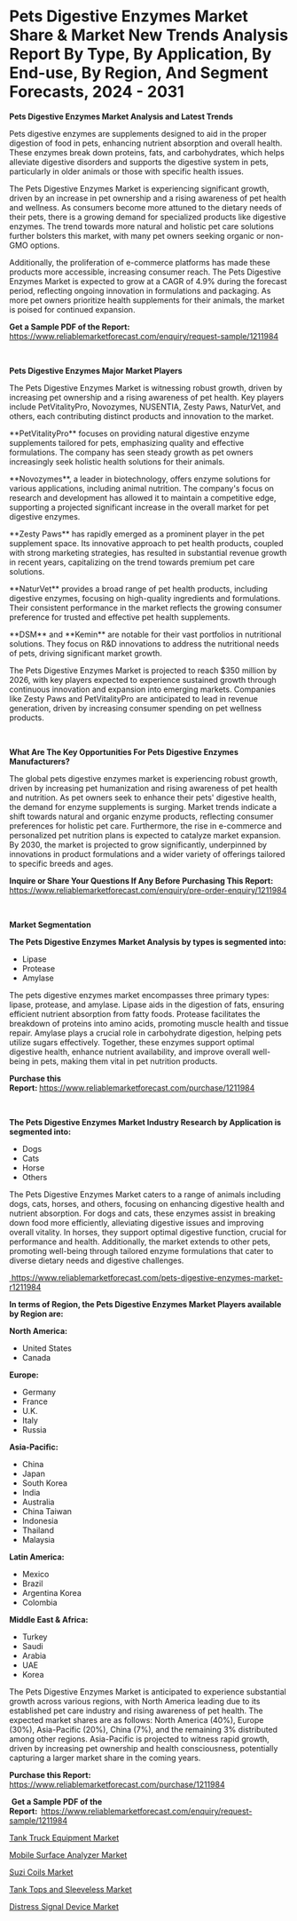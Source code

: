 <p><h1>Pets Digestive Enzymes Market Share & Market New Trends Analysis Report By Type, By Application, By End-use, By Region, And Segment Forecasts, 2024 - 2031</h1></p><p><strong>Pets Digestive Enzymes Market Analysis and Latest Trends</strong></p>
<p><p>Pets digestive enzymes are supplements designed to aid in the proper digestion of food in pets, enhancing nutrient absorption and overall health. These enzymes break down proteins, fats, and carbohydrates, which helps alleviate digestive disorders and supports the digestive system in pets, particularly in older animals or those with specific health issues.</p><p>The Pets Digestive Enzymes Market is experiencing significant growth, driven by an increase in pet ownership and a rising awareness of pet health and wellness. As consumers become more attuned to the dietary needs of their pets, there is a growing demand for specialized products like digestive enzymes. The trend towards more natural and holistic pet care solutions further bolsters this market, with many pet owners seeking organic or non-GMO options.</p><p>Additionally, the proliferation of e-commerce platforms has made these products more accessible, increasing consumer reach. The Pets Digestive Enzymes Market is expected to grow at a CAGR of 4.9% during the forecast period, reflecting ongoing innovation in formulations and packaging. As more pet owners prioritize health supplements for their animals, the market is poised for continued expansion.</p></p>
<p><strong>Get a Sample PDF of the Report:&nbsp;</strong> <a href="https://www.reliablemarketforecast.com/enquiry/request-sample/1211984?utm_campaign=1870&utm_medium=2&utm_source=Github&utm_content=ia&utm_term=17122024&utm_id=pets-digestive-enzymes">https://www.reliablemarketforecast.com/enquiry/request-sample/1211984</a></p>
<p>&nbsp;</p>
<p><strong>Pets Digestive Enzymes Major Market Players</strong></p>
<p><p>The Pets Digestive Enzymes Market is witnessing robust growth, driven by increasing pet ownership and a rising awareness of pet health. Key players include PetVitalityPro, Novozymes, NUSENTIA, Zesty Paws, NaturVet, and others, each contributing distinct products and innovation to the market.</p><p>**PetVitalityPro** focuses on providing natural digestive enzyme supplements tailored for pets, emphasizing quality and effective formulations. The company has seen steady growth as pet owners increasingly seek holistic health solutions for their animals.</p><p>**Novozymes**, a leader in biotechnology, offers enzyme solutions for various applications, including animal nutrition. The company's focus on research and development has allowed it to maintain a competitive edge, supporting a projected significant increase in the overall market for pet digestive enzymes.</p><p>**Zesty Paws** has rapidly emerged as a prominent player in the pet supplement space. Its innovative approach to pet health products, coupled with strong marketing strategies, has resulted in substantial revenue growth in recent years, capitalizing on the trend towards premium pet care solutions.</p><p>**NaturVet** provides a broad range of pet health products, including digestive enzymes, focusing on high-quality ingredients and formulations. Their consistent performance in the market reflects the growing consumer preference for trusted and effective pet health supplements.</p><p>**DSM** and **Kemin** are notable for their vast portfolios in nutritional solutions. They focus on R&D innovations to address the nutritional needs of pets, driving significant market growth.</p><p>The Pets Digestive Enzymes Market is projected to reach $350 million by 2026, with key players expected to experience sustained growth through continuous innovation and expansion into emerging markets. Companies like Zesty Paws and PetVitalityPro are anticipated to lead in revenue generation, driven by increasing consumer spending on pet wellness products.</p></p>
<p>&nbsp;</p>
<p><strong>What Are The Key Opportunities For Pets Digestive Enzymes Manufacturers?</strong></p>
<p><p>The global pets digestive enzymes market is experiencing robust growth, driven by increasing pet humanization and rising awareness of pet health and nutrition. As pet owners seek to enhance their pets' digestive health, the demand for enzyme supplements is surging. Market trends indicate a shift towards natural and organic enzyme products, reflecting consumer preferences for holistic pet care. Furthermore, the rise in e-commerce and personalized pet nutrition plans is expected to catalyze market expansion. By 2030, the market is projected to grow significantly, underpinned by innovations in product formulations and a wider variety of offerings tailored to specific breeds and ages.</p></p>
<p><strong>Inquire or Share Your Questions If Any Before Purchasing This Report:</strong> <a href="https://www.reliablemarketforecast.com/enquiry/pre-order-enquiry/1211984?utm_campaign=1870&utm_medium=2&utm_source=Github&utm_content=ia&utm_term=17122024&utm_id=pets-digestive-enzymes">https://www.reliablemarketforecast.com/enquiry/pre-order-enquiry/1211984</a></p>
<p>&nbsp;</p>
<p><strong>Market Segmentation</strong></p>
<p><strong>The Pets Digestive Enzymes Market Analysis by types is segmented into:</strong></p>
<p><ul><li>Lipase</li><li>Protease</li><li>Amylase</li></ul></p>
<p><p>The pets digestive enzymes market encompasses three primary types: lipase, protease, and amylase. Lipase aids in the digestion of fats, ensuring efficient nutrient absorption from fatty foods. Protease facilitates the breakdown of proteins into amino acids, promoting muscle health and tissue repair. Amylase plays a crucial role in carbohydrate digestion, helping pets utilize sugars effectively. Together, these enzymes support optimal digestive health, enhance nutrient availability, and improve overall well-being in pets, making them vital in pet nutrition products.</p></p>
<p><strong>Purchase this Report:&nbsp;</strong><a href="https://www.reliablemarketforecast.com/purchase/1211984?utm_campaign=1870&utm_medium=2&utm_source=Github&utm_content=ia&utm_term=17122024&utm_id=pets-digestive-enzymes">https://www.reliablemarketforecast.com/purchase/1211984</a></p>
<p>&nbsp;</p>
<p><strong>The Pets Digestive Enzymes Market Industry Research by Application is segmented into:</strong></p>
<p><ul><li>Dogs</li><li>Cats</li><li>Horse</li><li>Others</li></ul></p>
<p><p>The Pets Digestive Enzymes Market caters to a range of animals including dogs, cats, horses, and others, focusing on enhancing digestive health and nutrient absorption. For dogs and cats, these enzymes assist in breaking down food more efficiently, alleviating digestive issues and improving overall vitality. In horses, they support optimal digestive function, crucial for performance and health. Additionally, the market extends to other pets, promoting well-being through tailored enzyme formulations that cater to diverse dietary needs and digestive challenges.</p></p>
<p><a href="https://www.reliablemarketforecast.com/pets-digestive-enzymes-market-r1211984?utm_campaign=1870&utm_medium=2&utm_source=Github&utm_content=ia&utm_term=17122024&utm_id=pets-digestive-enzymes">&nbsp;https://www.reliablemarketforecast.com/pets-digestive-enzymes-market-r1211984</a></p>
<p><strong>In terms of Region, the Pets Digestive Enzymes Market Players available by Region are:</strong></p>
<p>
    <p> <strong> North America: </strong>
        <ul>
            <li>United States</li>
            <li>Canada</li>
        </ul>
        </p> 
    <p> <strong> Europe: </strong>
        <ul>
            <li>Germany</li>
            <li>France</li>
            <li>U.K.</li>
            <li>Italy</li>
            <li>Russia</li>
        </ul>
        </p> 
    <p> <strong> Asia-Pacific: </strong>
        <ul>
            <li>China</li>
            <li>Japan</li>
            <li>South Korea</li>
            <li>India</li>
            <li>Australia</li>
            <li>China Taiwan</li>
            <li>Indonesia</li>
            <li>Thailand</li>
            <li>Malaysia</li>
        </ul>
        </p> 
    <p> <strong> Latin America: </strong>
        <ul>
            <li>Mexico</li>
            <li>Brazil</li>
            <li>Argentina Korea</li>
            <li>Colombia</li>
        </ul>
        </p> 
    <p> <strong> Middle East & Africa: </strong>
        <ul>
            <li>Turkey</li>
            <li>Saudi</li>
            <li>Arabia</li>
            <li>UAE</li>
            <li>Korea</li>
        </ul>
    </p>
    </p>
<p><p>The Pets Digestive Enzymes Market is anticipated to experience substantial growth across various regions, with North America leading due to its established pet care industry and rising awareness of pet health. The expected market shares are as follows: North America (40%), Europe (30%), Asia-Pacific (20%), China (7%), and the remaining 3% distributed among other regions. Asia-Pacific is projected to witness rapid growth, driven by increasing pet ownership and health consciousness, potentially capturing a larger market share in the coming years.</p></p>
<p><strong>Purchase this Report: </strong><a href="https://www.reliablemarketforecast.com/purchase/1211984?utm_campaign=1870&utm_medium=2&utm_source=Github&utm_content=ia&utm_term=17122024&utm_id=pets-digestive-enzymes">https://www.reliablemarketforecast.com/purchase/1211984</a></p>
<p>&nbsp;<strong>Get a Sample PDF of the Report:&nbsp;&nbsp;</strong><a href="https://www.reliablemarketforecast.com/enquiry/request-sample/1211984?utm_campaign=1870&utm_medium=2&utm_source=Github&utm_content=ia&utm_term=17122024&utm_id=pets-digestive-enzymes">https://www.reliablemarketforecast.com/enquiry/request-sample/1211984</a></p>
<p><strong></strong></p>
<p><p><a href="https://www.linkedin.com/pulse/positive-growth-trajectory-tank-truck-equipment-market-trend-sor9f?utm_campaign=1870&utm_medium=2&utm_source=Github&utm_content=ia&utm_term=17122024&utm_id=pets-digestive-enzymes">Tank Truck Equipment Market</a></p><p><a href="https://www.linkedin.com/pulse/mobile-surface-analyzer-market-report-2024-2031-challenges-p114f?utm_campaign=1870&utm_medium=2&utm_source=Github&utm_content=ia&utm_term=17122024&utm_id=pets-digestive-enzymes">Mobile Surface Analyzer Market</a></p><p><a href="https://www.linkedin.com/pulse/suzi-coils-market-evolution-96-cagr-key-trends-watch-2024-2031-albnc?utm_campaign=1870&utm_medium=2&utm_source=Github&utm_content=ia&utm_term=17122024&utm_id=pets-digestive-enzymes">Suzi Coils Market</a></p><p><a href="https://www.linkedin.com/pulse/tank-tops-sleeveless-market-scopegrowingat-cagr-of136-insights-oaxze?utm_campaign=1870&utm_medium=2&utm_source=Github&utm_content=ia&utm_term=17122024&utm_id=pets-digestive-enzymes">Tank Tops and Sleeveless Market</a></p><p><a href="https://www.linkedin.com/pulse/emerging-trends-distress-signal-device-market-detailed-2em4e?utm_campaign=1870&utm_medium=2&utm_source=Github&utm_content=ia&utm_term=17122024&utm_id=pets-digestive-enzymes">Distress Signal Device Market</a></p></p>